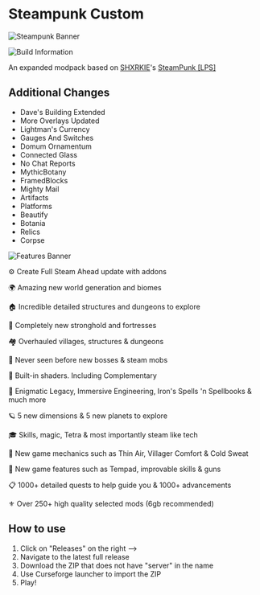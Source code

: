 # Steampunk Custom

![Steampunk Banner](https://cdn.discordapp.com/attachments/1031970397152886806/1122604878531940392/SteamPunk_Banner.png)

![Build Information](https://img.shields.io/static/v1?label=1.19.2&message=SteamPunk&color=393939&labelColor=4a94fb&style=for-the-badge&logo=curseforge&logoColor=white)

An expanded modpack based on [SHXRKIE](https://legacy.curseforge.com/members/shxrkie/projects)'s [SteamPunk [LPS]](https://www.curseforge.com/minecraft/modpacks/steam-punk)

## Additional Changes

- Dave's Building Extended
- More Overlays Updated
- Lightman's Currency
- Gauges And Switches
- Domum Ornamentum
- Connected Glass
- No Chat Reports
- MythicBotany
- FramedBlocks
- Mighty Mail
- Artifacts
- Platforms
- Beautify
- Botania
- Relics
- Corpse

![Features Banner](https://cdn.discordapp.com/attachments/1031970397152886806/1117699473892712558/Features.png)

⚙️ Create Full Steam Ahead update with addons

🌍 Amazing new world generation and biomes

🏠 Incredible detailed structures and dungeons to explore

🏯 Completely new stronghold and fortresses

🏘️ Overhauled villages, structures & dungeons

🐺 Never seen before new bosses & steam mobs

💎 Built-in shaders. Including Complementary

📕 Enigmatic Legacy, Immersive Engineering, Iron's Spells 'n Spellbooks & much more

🪐 5 new dimensions & 5 new planets to explore

🎓 Skills, magic, Tetra & most importantly steam like tech

🥽 New game mechanics such as Thin Air, Villager Comfort & Cold Sweat

🧪 New game features such as Tempad, improvable skills & guns

📋 1000+ detailed quests to help guide you & 1000+ advancements

⚜️ Over 250+ high quality selected mods (6gb recommended)

## How to use

1. Click on "Releases" on the right -->
2. Navigate to the latest full release
3. Download the ZIP that does not have "server" in the name
4. Use Curseforge launcher to import the ZIP
5. Play!

